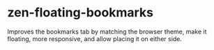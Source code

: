 
# zen-floating-bookmarks

Improves the bookmarks tab by matching the browser theme, make it floating, more responsive, and allow placing it on either side.

